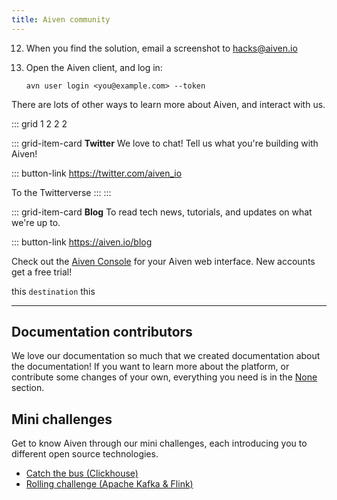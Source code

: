 ```yaml
---
title: Aiven community
---
```


12. When you find the solution, email a screenshot to [hacks@aiven.io](mailto:hacks@aiven.io)
1.  Open the Aiven client, and log in:


        avn user login <you@example.com> --token

There are lots of other ways to learn more about Aiven, and interact
with us.

::: grid
1 2 2 2

::: grid-item-card
**Twitter** We love to chat! Tell us what you\'re building with Aiven!

::: button-link
<https://twitter.com/aiven_io>

To the Twitterverse
:::
:::

::: grid-item-card
**Blog** To read tech news, tutorials, and updates on what we\'re up to.

::: button-link
<https://aiven.io/blog>

Check out the [Aiven Console](https://console.aiven.io) for your Aiven
web interface. New accounts get a free trial!

this `destination` this

------------------------------------------------------------------------

## Documentation contributors

We love our documentation so much that we created documentation about
the documentation! If you want to learn more about the platform, or
contribute some changes of your own, everything you need is in the
[None](/docs/community/documentation) section.

## Mini challenges

Get to know Aiven through our mini challenges, each introducing you to
different open source technologies.

-   [Catch the bus (Clickhouse)](/docs/community/challenge/catch-the-bus)
-   [Rolling challenge (Apache Kafka & Flink)](/docs/community/challenge/the-rolling-challenge)
